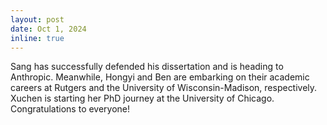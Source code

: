 ```yaml
---
layout: post
date: Oct 1, 2024
inline: true
---
```


Sang has successfully defended his dissertation and is heading to Anthropic. Meanwhile, Hongyi and Ben are embarking on their academic careers at Rutgers and the University of Wisconsin-Madison, respectively. Xuchen is starting her PhD journey at the University of Chicago. Congratulations to everyone!